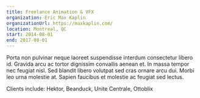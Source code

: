 ```yaml
---
title: Freelance Animation & VFX
organization: Eric Max Kaplin
organizationUrl: https://maxkaplin.com/
location: Montreal, QC
start: 2014-08-01
end: 2017-08-01
---
```


Porta non pulvinar neque laoreet suspendisse interdum consectetur libero id. Gravida arcu ac tortor dignissim convallis aenean et. In massa tempor nec feugiat nisl. Sed blandit libero volutpat sed cras ornare arcu dui. Morbi leo urna molestie at. Sapien faucibus et molestie ac feugiat sed lectus.

Clients include: Hektor, Beanduck, Unite Centrale, Ottoblix
